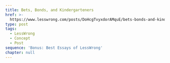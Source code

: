 ```yaml
---
title: Bets, Bonds, and Kindergarteners
href: >-
  https://www.lesswrong.com/posts/DoHcgTvyxdorAMquE/bets-bonds-and-kindergarteners
type: post
tags:
  - LessWrong
  - Concept
  - Post
sequence: 'Bonus: Best Essays of LessWrong'
chapter: null
---
```


